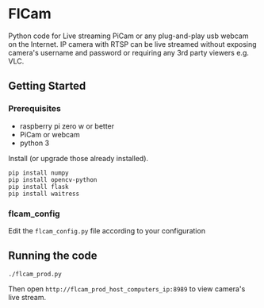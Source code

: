 # FlCam
Python code for Live streaming PiCam or any plug-and-play usb webcam on the Internet. IP camera with RTSP can be live streamed without exposing camera's username and password or requiring any 3rd party viewers e.g. VLC.

## Getting Started

### Prerequisites
* raspberry pi zero w or better
* PiCam or webcam
* python 3


Install (or upgrade those already installed).
```
pip install numpy
pip install opencv-python 
pip install flask
pip install waitress

```

### flcam_config

Edit the `flcam_config.py` file according to your configuration


## Running the code

`./flcam_prod.py`

Then open `http://flcam_prod_host_computers_ip:8989` to view camera's live stream.